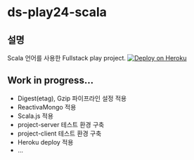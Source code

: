 # ds-play24-scala

## 설명
Scala 언어를 사용한 Fullstack play project.
[![Deploy on Heroku](https://www.herokucdn.com/deploy/button.png)](https://heroku.com/deploy)

## Work in progress...
* Digest(etag), Gzip 파이프라인 설정 적용
* ReactivaMongo 적용
* Scala.js 적용
* project-server 테스트 환경 구축
* project-client 테스트 환경 구축
* Heroku deploy 적용
* ...
